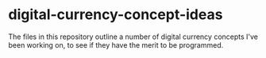 # digital-currency-concept-ideas
The files in this repository outline a number of digital currency concepts I've been working on, to see if they have the merit to be programmed. 
